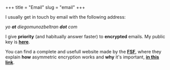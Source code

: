 +++
title = "Email"
slug = "email"
+++

I usually get in touch by email with the following address:

_yo **at** diegomunozbeltran **dot** com_

I give **priority** (and habitually answer faster) to **encrypted** emails. My public key is [**here**](https://diegomunozbeltran.com/diegoPublicKey.asc).

You can find a complete and usefull website made by the [**FSF**](https://www.fsf.org), where they explain **how** asymmetric encryption works and **why** it's important, [**in this link**](https://emailselfdefense.fsf.org/en/).
